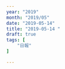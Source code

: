 ```yaml
---
year: "2019"
month: "2019/05"
date: "2019-05-14"
title: "2019-05-14 "
draft: true
tags: [
    "日報"
]

---
```


